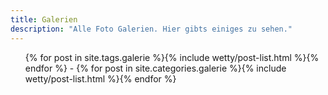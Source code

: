 ```yaml
---
title: Galerien
description: "Alle Foto Galerien. Hier gibts einiges zu sehen."
---
```

<ul class="post-list">{% for post in site.tags.galerie %}{% include wetty/post-list.html %}{% endfor %} - {% for post in site.categories.galerie %}{% include wetty/post-list.html %}{% endfor %}</ul>
